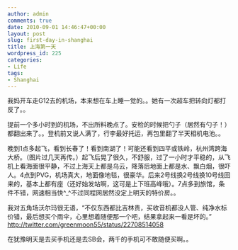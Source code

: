 ```yaml
---
author: admin
comments: true
date: 2010-09-01 14:46:47+00:00
layout: post
slug: first-day-in-shanghai
title: 上海第一天
wordpress_id: 225
categories:
- Life
tags:
- Shanghai
---
```


我妈开车走G12去的机场，本来想在车上睡一觉的。。她有一次超车把转向灯都打反了。。

提前一个多小时到的机场，不出所料晚点了。安检的时候把勺子（居然有勺子！）都翻出来了。。登机前又说人满了，行李最好托运，再包里翻了半天相机电池。。

晚到1点多起飞，看到长春了！看到南湖了！可能还看到四平或铁岭，杭州湾跨海大桥。（图片过几天再传。）起飞后晃了很久，不舒服，过了一小时才平稳的，从飞机上看海面很平静，不过上海天上都是乌云，降落后地面上都是水、飘白烟，很吓人。4点到PVG，机场真大，地面像地毯，很豪华。后来2号线换2号线换10号线回来的，基本上都有座（还好始发站啊，这可是上下班高峰哦）。7点多到旅馆，条件不错，网速相当快^_^不过同程网居然没定上明天的特价房。。

我对五角场沃尔玛很无语，“不仅东西都比吉林贵，买收音机都没人管、纯净水标价错，最后想买个雨伞，心里想着随便那一个吧，结果拿起来一看是坏的。” http://twitter.com/greenmoon55/status/22708514058

在犹豫明天是去买手机还是去SB会，两千的手机可不敢随便买啊。。
